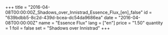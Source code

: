 +++
title = "2016-04-08T00:00:00Z_Shadows_over_Innistrad_Essence_Flux_[en]_false"
id = "639bdbb5-8c2d-439d-bcea-dc54da9686ea"
date = "2016-04-08T00:00:00Z"
name = "Essence Flux"
lang = ["en"]
price = "1.50"
quantity = 1
foil = false
set = "Shadows over Innistrad"
+++
